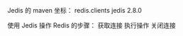 Jedis 的 maven 坐标：
<dependency>
<groupId>redis.clients</groupId>
<artifactId>jedis</artifactId>
<version>2.8.0</version>
</dependency>

使用 Jedis 操作 Redis 的步骤：
获取连接
执行操作
关闭连接
